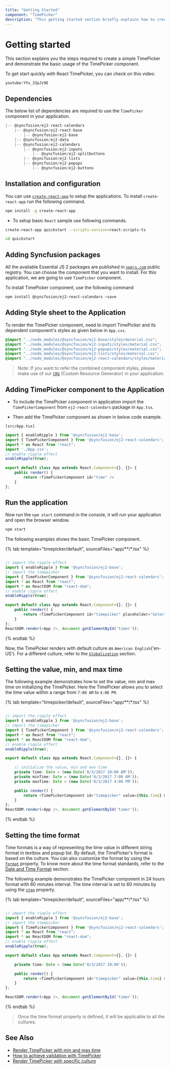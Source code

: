 ```yaml
---
title: "Getting Started"
component: "TimePicker"
description: "This getting started section briefly explains how to create a time picker component in an application."
---
```


# Getting started

This section explains you the steps required to create a simple TimePicker and demonstrate the basic usage of the TimePicker component.

To get start quickly with React TimePicker, you can check on this video:

`youtube:YYu_33pJz9E`

## Dependencies

The below list of dependencies are required to use the `TimePicker` component in your application.

```javascript
|-- @syncfusion/ej2-react-calendars
    |-- @syncfusion/ej2-react-base
        |-- @syncfusion/ej2-base
    |-- @syncfusion/ej2-data
    |-- @syncfusion/ej2-calendars
        |-- @syncfusion/ej2-inputs
            |-- @syncfusion/ej2-splitbuttons
        |-- @syncfusion/ej2-lists
        |-- @syncfusion/ej2-popups
            |-- @syncfusion/ej2-buttons
```

## Installation and configuration

You can use [`create-react-app`](https://github.com/facebookincubator/create-react-app) to setup the applications.
To install `create-react-app` run the following command.

```sh
npm install -g create-react-app
```

* To setup basic `React` sample use following commands.

```sh
create-react-app quickstart --scripts-version=react-scripts-ts

cd quickstart

```

## Adding Syncfusion packages

All the available Essential JS 2 packages are published in [`npmjs.com`](https://www.npmjs.com/~syncfusionorg) public registry.
You can choose the component that you want to install. For this application, we are going to use `TimePicker` component.

To install TimePicker component, use the following command

```bash
npm install @syncfusion/ej2-react-calendars –save
```

## Adding Style sheet to the Application

To render the TimePicker component, need to import TimePicker and its dependent component's styles as given below in `App.css`.

```css
@import "../node_modules/@syncfusion/ej2-base/styles/material.css";
@import "../node_modules/@syncfusion/ej2-inputs/styles/material.css";
@import "../node_modules/@syncfusion/ej2-popups/styles/material.css";
@import "../node_modules/@syncfusion/ej2-lists/styles/material.css";
@import "../node_modules/@syncfusion/ej2-react-calendars/styles/material.css";
```

>Note: If you want to refer the combined component styles, please make use of our [`CRG`](https://crg.syncfusion.com/) (Custom Resource Generator) in your application.

## Adding TimePicker component to the Application

* To include the TimePicker component in application import the `TimePickerComponent` from `ej2-react-calendars` package in `App.tsx`.

* Then add the TimePicker component as shown in below code example.

`[src/App.tsx]`

```typescript
import { enableRipple } from '@syncfusion/ej2-base';
import { TimePickerComponent } from '@syncfusion/ej2-react-calendars';
import * as React from "react";
import './App.css';
// enable ripple effect
enableRipple(true);

export default class App extends React.Component<{}, {}> {
    public render() {
        return <TimePickerComponent id="time" />
    }
};

```

## Run the application

Now run the `npm start` command in the console, it will run your application and open the browser window.

```cmd
npm start
```

The following examples shows the basic TimePicker component.

{% tab template="timepicker/default", sourceFiles="app/**/*.tsx" %}

```typescript

// import the ripple effect
import { enableRipple } from '@syncfusion/ej2-base';
// import the timepicker
import { TimePickerComponent } from '@syncfusion/ej2-react-calendars';
import * as React from "react";
import * as ReactDOM from "react-dom";
// enable ripple effect
enableRipple(true);

export default class App extends React.Component<{}, {}> {
    public render() {
        return <TimePickerComponent id="timepicker" placeholder="Select a Time" />
    }
};
ReactDOM.render(<App />, document.getElementById('timer'));

```

{% endtab %}

Now, the TimePicker renders with  default culture as `American English`('en-US'). For a different culture, refer to the
[`Globalization`](./globalization/) section.

## Setting the value, min, and max time

The following example demonstrates how to set the value, min and max time on initializing
the TimePicker. Here the TimePicker allows you to select the time value within a range from `7:00 AM` to `4:00 PM`.

{% tab template="timepicker/default", sourceFiles="app/**/*.tsx" %}

```typescript

// import the ripple effect
import { enableRipple } from '@syncfusion/ej2-base';
// import the timepicker
import { TimePickerComponent } from '@syncfusion/ej2-react-calendars';
import * as React from "react";
import * as ReactDOM from "react-dom";
// enable ripple effect
enableRipple(true);

export default class App extends React.Component<{}, {}> {

    // initialize the value, min and max time
    private time: Date = (new Date('8/3/2017 10:00 AM'));
    private minTime: Date = (new Date('8/3/2017 7:00 AM'));
    private maxTime: Date = (new Date('8/3/2017 4:00 PM'));

    public render() {
        return <TimePickerComponent id="timepicker" value={this.time} min={this.minTime} max={this.maxTime} />
    }
};
ReactDOM.render(<App />, document.getElementById('timer'));

```

{% endtab %}

## Setting the time format

Time formats is a way of representing the time value in different string format in textbox and popup
list. By default, the TimePicker's format is based on the culture. You can also customize the format by using the
[`format`](../api/timepicker#format)
property. To know more about the time format standards, refer to the
[Date and Time Format](../base/internationalization#custom-formats) section.

The following example demonstrates the TimePicker component in 24 hours format with 60 minutes
interval. The time interval is set to
60 minutes by using the [`step`](../api/timepicker#step) property.

{% tab template="timepicker/default", sourceFiles="app/**/*.tsx" %}

```typescript

// import the ripple effect
import { enableRipple } from '@syncfusion/ej2-base';
// import the timepicker
import { TimePickerComponent } from '@syncfusion/ej2-react-calendars';
import * as React from "react";
import * as ReactDOM from "react-dom";
// enable ripple effect
enableRipple(true);

export default class App extends React.Component<{}, {}> {

    private time: Date = (new Date('8/3/2017 10:00'));

    public render() {
        return <TimePickerComponent id="timepicker" value={this.time} step={60} format={'HH:mm'} />
    }
};

ReactDOM.render(<App />, document.getElementById('timer'));

```

{% endtab %}

> Once the time format property is defined, it will be applicable to all the cultures.

## See Also

* [Render TimePicker with min and max time](./time-range)
* [How to achieve validation with TimePicker](./how-to/client-side-validation-using-form-validator)
* [Render TimePicker with specific culture](./globalization)